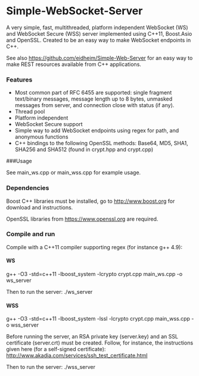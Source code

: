 Simple-WebSocket-Server
=================

A very simple, fast, multithreaded, platform independent WebSocket (WS) and WebSocket Secure (WSS) server implemented using C++11, Boost.Asio and OpenSSL. Created to be an easy way to make WebSocket endpoints in C++.

See also https://github.com/eidheim/Simple-Web-Server for an easy way to make REST resources available from C++ applications. 

### Features

* Most common part of RFC 6455 are supported: single fragment text/binary messages, message length up to 8 bytes, unmasked messages from server, and connection close with status (if any). 
* Thread pool
* Platform independent
* WebSocket Secure support
* Simple way to add WebSocket endpoints using regex for path, and anonymous functions
* C++ bindings to the following OpenSSL methods: Base64, MD5, SHA1, SHA256 and SHA512 (found in crypt.hpp and crypt.cpp)

###Usage

See main_ws.cpp or main_wss.cpp for example usage. 

### Dependencies

Boost C++ libraries must be installed, go to http://www.boost.org for download and instructions. 

OpenSSL libraries from https://www.openssl.org are required. 

### Compile and run

Compile with a C++11 compiler supporting regex (for instance g++ 4.9):

#### WS

g++ -O3 -std=c++11 -lboost_system -lcrypto crypt.cpp main_ws.cpp -o ws_server

Then to run the server: ./ws_server

#### WSS

g++ -O3 -std=c++11 -lboost_system -lssl -lcrypto crypt.cpp main_wss.cpp -o wss_server

Before running the server, an RSA private key (server.key) and an SSL certificate (server.crt) must be created. Follow, for instance, the instructions given here (for a self-signed certificate): http://www.akadia.com/services/ssh_test_certificate.html

Then to run the server: ./wss_server
